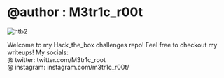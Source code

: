 # @author : M3tr1c_r00t
![htb2](https://user-images.githubusercontent.com/99975622/204551011-bec0e15e-4caf-489d-b5a1-dcf13f94bbbc.png)


Welcome to my Hack_the_box challenges repo!
Feel free to checkout my writeups!
My socials:
          <br>@ twitter: twitter.com/M3tr1c_root
          <br>@ instagram: instagram.com/m3tr1c_r00t/
